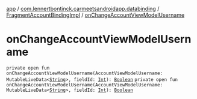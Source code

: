 [app](../../index.md) / [com.lennertbontinck.carmeetsandroidapp.databinding](../index.md) / [FragmentAccountBindingImpl](index.md) / [onChangeAccountViewModelUsername](./on-change-account-view-model-username.md)

# onChangeAccountViewModelUsername

`private open fun onChangeAccountViewModelUsername(AccountViewModelUsername: MutableLiveData<`[`String`](https://kotlinlang.org/api/latest/jvm/stdlib/kotlin/-string/index.html)`>, fieldId: `[`Int`](https://kotlinlang.org/api/latest/jvm/stdlib/kotlin/-int/index.html)`): `[`Boolean`](https://kotlinlang.org/api/latest/jvm/stdlib/kotlin/-boolean/index.html)
`private open fun onChangeAccountViewModelUsername(AccountViewModelUsername: MutableLiveData<`[`String`](https://kotlinlang.org/api/latest/jvm/stdlib/kotlin/-string/index.html)`>, fieldId: `[`Int`](https://kotlinlang.org/api/latest/jvm/stdlib/kotlin/-int/index.html)`): `[`Boolean`](https://kotlinlang.org/api/latest/jvm/stdlib/kotlin/-boolean/index.html)